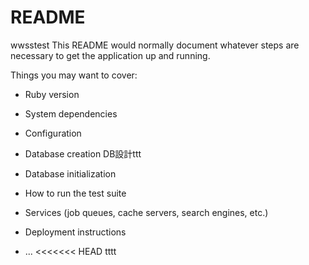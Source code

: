 # README
wwsstest
This README would normally document whatever steps are necessary to get the
application up and running.

Things you may want to cover:

* Ruby version

* System dependencies

* Configuration

* Database creation
  DB設計ttt

* Database initialization

* How to run the test suite

* Services (job queues, cache servers, search engines, etc.)

* Deployment instructions

* ...
<<<<<<< HEAD
tttt
<!-- test ebuchi -->
